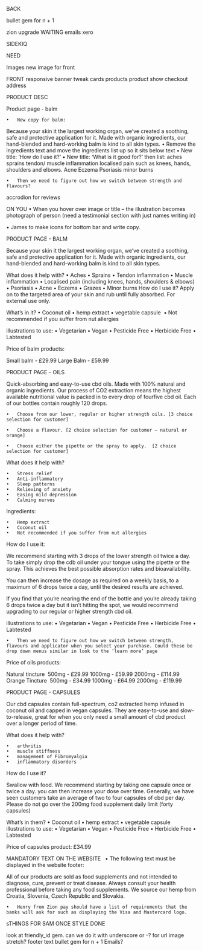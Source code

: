 BACK
<!-- review doens't need a user -->

bullet gem for n + 1
<!-- the cartoon out story needs to be put in cludinary -->

zion upgrade WAITING
emails
xero

SIDEKIQ

NEED

Images
new image for front

FRONT
responsive banner
tweak cards products
product show
checkout
address

PRODUCT DESC



Product page - balm

	•	New copy for balm:
Because your skin it the largest working organ, we’ve created a soothing, safe and protective application for it. Made with organic ingredients, our hand-blended and hard-working balm is kind to all skin types.
	•	Remove the ingredients text and move the ingredients list up so it sits below text
	•	New title: ‘How do I use it?’
	•	New title: ‘What is it good for?’ then list:
aches
sprains
tendon/ muscle inflammation
localised pain such as knees, hands, shoulders and elbows.
Acne
Eczema
Psoriasis
minor burns

	•	Then we need to figure out how we switch between strength and flavours?


accrodion for reviews





ON YOU
•	When you hover over image or title – the illustration becomes photograph of person (need a testimonial section with just names writing in)

  •	James to make icons for bottom bar and write copy.













PRODUCT PAGE - BALM

Because your skin it the largest working organ, we’ve created a soothing, safe and protective application for it. Made with organic ingredients, our hand-blended and hard-working balm is kind to all skin types.

What does it help with?
	•	Aches
	•	Sprains
	•	Tendon inflammation
	•	Muscle inflammation
	•	Localised pain (including knees, hands, shoulders & elbows)
	•	Psoriasis
	•	Acne
	•	Eczema
	•	Grazes
	•	Minor burns
How do I use it?
Apply on to the targeted area of your skin and rub until fully absorbed. For external use only.


What’s in it?
	•	Coconut oil
	•	hemp extract
	•	vegetable capsule 
	•	Not recommended if you suffer from nut allergies


illustrations to use:
	•	Vegetarian
	•	Vegan
	•	Pesticide Free
	•	Herbicide Free
	•	Labtested


Price of balm products:

Small balm - £29.99
Large Balm - £59.99


PRODUCT PAGE – OILS

Quick-absorbing and easy-to-use cbd oils. Made with 100% natural and organic ingredients. Our process of CO2 extraction means the highest available nutritional value is packed in to every drop of fourfive cbd oil. Each of our bottles contain roughly 120 drops.

	•	Choose from our lower, regular or higher strength oils. [3 choice selection for customer]

	•	Choose a flavour. [2 choice selection for customer – natural or orange]

	•	Choose either the pipette or the spray to apply.  [2 choice selection for customer]


What does it help with?

	•	Stress relief
	•	Anti-inflammatory
	•	Sleep patterns
	•	Relieving of anxiety
	•	Easing mild depression
	•	Calming nerves

Ingredients:

	•	Hemp extract
	•	Coconut oil
	•	Not recommended if you suffer from nut allergies

How do I use it:

We recommend starting with 3 drops of the lower strength oil twice a day. To take simply drop the cdb oil under your tongue using the pipette or the spray. This achieves the best possible absorption rates and bioavailability.

You can then increase the dosage as required on a weekly basis, to a maximum of 6 drops twice a day, until the desired results are achieved.

If you find that you’re nearing the end of the bottle and you’re already taking 6 drops twice a day but it isn’t hitting the spot, we would recommend upgrading to our regular or higher strength cbd oil.

illustrations to use:
	•	Vegetarian
	•	Vegan
	•	Pesticide Free
	•	Herbicide Free
	•	Labtested

	•	Then we need to figure out how we switch between strength, flavours and applicator when you select your purchase. Could these be drop down menus similar in look to the ‘learn more’ page

Price of oils products:

Natural tincture  500mg - £29.99 1000mg - £59.99 2000mg - £114.99  Orange Tincture  500mg - £34.99 1000mg - £64.99 2000mg - £119.99


PRODUCT PAGE - CAPSULES


Our cbd capsules contain full-spectrum, co2 extracted hemp infused in coconut oil and capped in vegan capsules. They are easy-to-use and slow-to-release, great for when you only need a small amount of cbd product over a longer period of time.

What does it help with?

	•	arthritis
	•	muscle stiffness
	•	management of Fibromyalgia
	•	inflammatory disorders

How do I use it?

Swallow with food. We recommend starting by taking one capsule once or twice a day. you can then increase your dose over time. Generally, we have seen customers take an average of two to four capsules of cbd per day. Please do not go over the 200mg food supplement daily limit (forty capsules)

What’s in them?
	•	Coconut oil
	•	hemp extract
	•	vegetable capsule 
illustrations to use:
	•	Vegetarian
	•	Vegan
	•	Pesticide Free
	•	Herbicide Free
	•	Labtested

Price of capsules product: £34.99



MANDATORY TEXT ON THE WEBSITE
 
	•	The following text must be displayed in the website footer:

All of our products are sold as food supplements and not intended to diagnose, cure, prevent or treat disease. Always consult your health professional before taking any food supplements. We source our hemp from Croatia, Slovenia, Czech Republic and Slovakia.

	•	Henry from Zion pay should have a list of requirements that the banks will ask for such as displaying the Visa and Mastercard logo.


sTHINGS FOR SAM ONCE STYLE DONE

look at friendly_id gem. can we do it with underscore or -? for url
image stretch?
footer text
bullet gem for n + 1
Emails?
